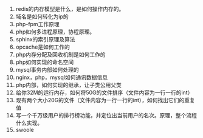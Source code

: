 1. redis的内存模型是什么，是如何操作内存的。
2. 域名是如何转化为ip的
3. php-fpm工作原理
4. php如何多进程原理，协程原理。
5. sphinx的索引原理及算法
6. opcache是如何工作的
7. php内存分配及回收机制是如何工作的
8. php如何实现的命名空间
9. mysql事务内部如何处理的
10. nginx，php，mysql如何通讯数据信息
11. php内部，如何实现的继承，让子类公用父类
12. 给你32M的运行内存，如何将50G的文件排序（文件内容为一行一行的int）
13. 现有两个大小20G的文件（文件内容为一行一行的int），如何找出它们的重复值
14. 写一个千万级用户的排行榜功能，并定位出当前用户的名次。原理，整个流程什么实现。
15. swoole



